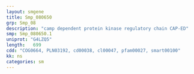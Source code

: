 ```yaml
---
layout: smgene
title: Smp_080650
grp: Smp_08
description: "camp dependent protein kinase regulatory chain CAP-ED"
smp: Smp_080650.1
uniprot: "G4LZQ5"
length:   699
cdd: "COG0664, PLN03192, cd00038, cl00047, pfam00027, smart00100"
kk: ns
categories: sm
---
```

